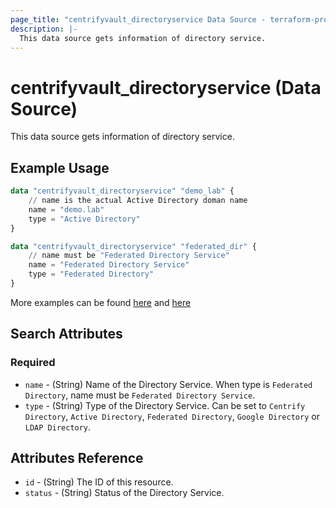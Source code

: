 ```yaml
---
page_title: "centrifyvault_directoryservice Data Source - terraform-provider-centrifyvault"
description: |-
  This data source gets information of directory service.
---
```


# centrifyvault_directoryservice (Data Source)

This data source gets information of directory service.

## Example Usage

```terraform
data "centrifyvault_directoryservice" "demo_lab" {
    // name is the actual Active Directory doman name
    name = "demo.lab"
    type = "Active Directory"
}

data "centrifyvault_directoryservice" "federated_dir" {
    // name must be "Federated Directory Service"
    name = "Federated Directory Service"
    type = "Federated Directory"
}
```

More examples can be found [here](../../examples/centrifyvault_role/role_member_with_federatedgroup.tf) and [here](../../examples/centrifyvault_role/role_member_with_adgroup.tf)

## Search Attributes

### Required

- `name` - (String) Name of the Directory Service. When type is `Federated Directory`, name must be `Federated Directory Service`.
- `type` - (String) Type of the Directory Service. Can be set to `Centrify Directory`, `Active Directory`, `Federated Directory`, `Google Directory` or `LDAP Directory`.

## Attributes Reference

- `id` - (String) The ID of this resource.
- `status` - (String) Status of the Directory Service.

